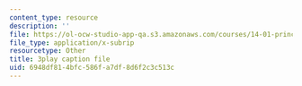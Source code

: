 ```yaml
---
content_type: resource
description: ''
file: https://ol-ocw-studio-app-qa.s3.amazonaws.com/courses/14-01-principles-of-microeconomics-fall-2018/6948df814bfc586fa7df8d6f2c3c513c_BUnUOv_INyM.vtt
file_type: application/x-subrip
resourcetype: Other
title: 3play caption file
uid: 6948df81-4bfc-586f-a7df-8d6f2c3c513c
---
```

